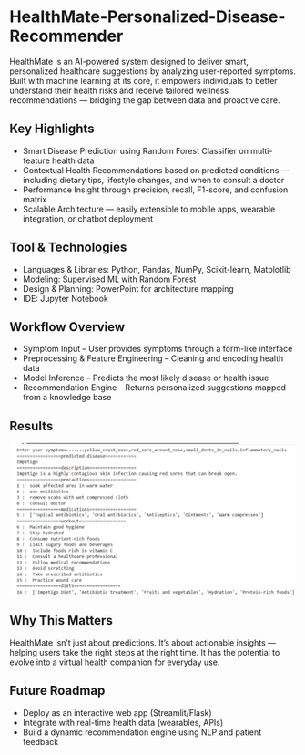 # HealthMate-Personalized-Disease-Recommender

HealthMate is an AI-powered system designed to deliver smart, personalized healthcare suggestions by analyzing user-reported symptoms. Built with machine learning at its core, it empowers individuals to better understand their health risks and receive tailored wellness recommendations — bridging the gap between data and proactive care.

## Key Highlights
+ Smart Disease Prediction using Random Forest Classifier on multi-feature health data
+ Contextual Health Recommendations based on predicted conditions — including dietary tips, lifestyle changes, and when to consult a doctor
+ Performance Insight through precision, recall, F1-score, and confusion matrix
+ Scalable Architecture — easily extensible to mobile apps, wearable integration, or chatbot deployment

## Tool & Technologies
+ Languages & Libraries: Python, Pandas, NumPy, Scikit-learn, Matplotlib
+ Modeling: Supervised ML with Random Forest
+ Design & Planning: PowerPoint for architecture mapping
+ IDE: Jupyter Notebook

## Workflow Overview
+ Symptom Input – User provides symptoms through a form-like interface
+ Preprocessing & Feature Engineering – Cleaning and encoding health data
+ Model Inference – Predicts the most likely disease or health issue
+ Recommendation Engine – Returns personalized suggestions mapped from a knowledge base

## Results
![result](https://github.com/Shikhagogoi/HealthMate-Personalized-Disease-Recommender/blob/cb1140f455632b31b836c1ffba8882cc92025412/Screenshot%20(16).png)

## Why This Matters
HealthMate isn’t just about predictions. It’s about actionable insights — helping users take the right steps at the right time. It has the potential to evolve into a virtual health companion for everyday use.

## Future Roadmap
+ Deploy as an interactive web app (Streamlit/Flask)
+ Integrate with real-time health data (wearables, APIs)
+ Build a dynamic recommendation engine using NLP and patient feedback
